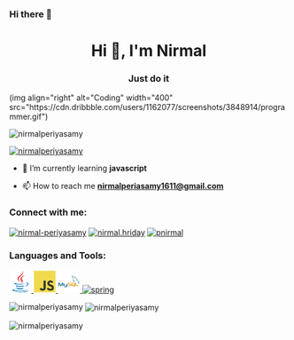 ### Hi there 👋
<h1 align="center">Hi 👋, I'm Nirmal</h1>
<h3 align="center">Just do it</h3>
(img align="right" alt="Coding" width="400" src="https://cdn.dribbble.com/users/1162077/screenshots/3848914/programmer.gif")


<p align="left"> <img src="https://komarev.com/ghpvc/?username=nirmalperiyasamy&label=Profile%20views&color=0e75b6&style=flat" alt="nirmalperiyasamy" /> </p>

<p align="left"> <a href="https://github.com/ryo-ma/github-profile-trophy"><img src="https://github-profile-trophy.vercel.app/?username=nirmalperiyasamy" alt="nirmalperiyasamy" /></a> </p>

- 🌱 I’m currently learning **javascript**

- 📫 How to reach me **nirmalperiasamy1611@gmail.com**

<h3 align="left">Connect with me:</h3>
<p align="left">
<a href="https://linkedin.com/in/nirmal-periyasamy" target="blank"><img align="center" src="https://raw.githubusercontent.com/rahuldkjain/github-profile-readme-generator/master/src/images/icons/Social/linked-in-alt.svg" alt="nirmal-periyasamy" height="30" width="40" /></a>
<a href="https://instagram.com/nirmal.hriday" target="blank"><img align="center" src="https://raw.githubusercontent.com/rahuldkjain/github-profile-readme-generator/master/src/images/icons/Social/instagram.svg" alt="nirmal.hriday" height="30" width="40" /></a>
<a href="https://www.leetcode.com/pnirmal" target="blank"><img align="center" src="https://raw.githubusercontent.com/rahuldkjain/github-profile-readme-generator/master/src/images/icons/Social/leet-code.svg" alt="pnirmal" height="30" width="40" /></a>
</p>

<h3 align="left">Languages and Tools:</h3>
<p align="left"> <a href="https://www.java.com" target="_blank" rel="noreferrer"> <img src="https://raw.githubusercontent.com/devicons/devicon/master/icons/java/java-original.svg" alt="java" width="40" height="40"/> </a> <a href="https://developer.mozilla.org/en-US/docs/Web/JavaScript" target="_blank" rel="noreferrer"> <img src="https://raw.githubusercontent.com/devicons/devicon/master/icons/javascript/javascript-original.svg" alt="javascript" width="40" height="40"/> </a> <a href="https://www.mysql.com/" target="_blank" rel="noreferrer"> <img src="https://raw.githubusercontent.com/devicons/devicon/master/icons/mysql/mysql-original-wordmark.svg" alt="mysql" width="40" height="40"/> </a> <a href="https://spring.io/" target="_blank" rel="noreferrer"> <img src="https://www.vectorlogo.zone/logos/springio/springio-icon.svg" alt="spring" width="40" height="40"/> </a> </p>

<p><img align="left" src="https://github-readme-stats.vercel.app/api/top-langs?username=nirmalperiyasamy&show_icons=true&locale=en&layout=compact" alt="nirmalperiyasamy" /></p>

<p>&nbsp;<img align="center" src="https://github-readme-stats.vercel.app/api?username=nirmalperiyasamy&show_icons=true&locale=en" alt="nirmalperiyasamy" /></p>

<p><img align="center" src="https://github-readme-streak-stats.herokuapp.com/?user=nirmalperiyasamy&" alt="nirmalperiyasamy" /></p>
